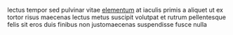 lectus tempor sed pulvinar vitae [elementum](generated_webpages/lacus2.md) at
iaculis primis a aliquet ut ex tortor risus maecenas lectus metus suscipit
volutpat et rutrum pellentesque felis sit eros duis finibus non justomaecenas
suspendisse fusce nulla